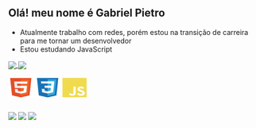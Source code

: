 ## Olá! meu nome é Gabriel Pietro

- Atualmente trabalho com redes, porém estou na transição de carreira para me tornar um desenvolvedor
- Estou estudando JavaScript

<div>
  <a href="https://github.com/gabspietro">
    <img width=42% align="center" src="https://github-readme-stats.vercel.app/api?username=gabspietro&show_icons=true&theme=radical&include_all_commits=true" />
  </a>
  <a href="https://github.com/gabspietro">
    <img width=50% align="center" src="https://github-readme-stats.vercel.app/api/top-langs?username=gabspietro&layout=compact&langs_count=8&card_width=300&theme=radical" />
  </a>
</div>

<div style="display: inline_block"><br>
  <img align="center" alt="HTML" height="40" width="50" src="https://raw.githubusercontent.com/devicons/devicon/master/icons/html5/html5-original.svg">
  <img align="center" alt="CSS" height="40" width="50" src="https://raw.githubusercontent.com/devicons/devicon/master/icons/css3/css3-original.svg">
  <img align="center" alt="Js" height="40" width="50" src="https://raw.githubusercontent.com/devicons/devicon/master/icons/javascript/javascript-plain.svg">
</div>

##

<div>
  <a href="https://instagram.com/gapietro_/" target="_blank"><img src="https://img.shields.io/badge/-Instagram-%23E4405F?style=for-the-badge&logo=instagram&logoColor=white" target="_blank"></a>
  <a href = "mailto:pietrogabriell2014@gmail.com"><img src="https://img.shields.io/badge/-Gmail-%23333?style=for-the-badge&logo=gmail&logoColor=white" target="_blank"></a>
  <a href="https://www.linkedin.com/in/gabrielpietro" target="_blank"><img src="https://img.shields.io/badge/-LinkedIn-%230077B5?style=for-the-badge&logo=linkedin&logoColor=white" target="_blank"></a> 
</div>
